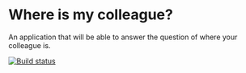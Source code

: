 # Where is my colleague?

An application that will be able to answer the question of where your colleague is.

[![Build status](https://ci.appveyor.com/api/projects/status/8spoaa25k6y41m3j/branch/master?svg=true)](https://ci.appveyor.com/project/st3v3nhunt/where-is-my-colleague)

